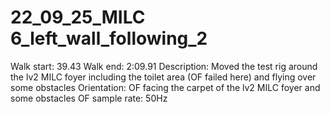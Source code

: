 # 22_09_25_MILC 6_left_wall_following_2

Walk start: 39.43
Walk end: 2:09.91
Description: Moved the test rig around the lv2 MILC foyer including the toilet area (OF failed here) and flying over some obstacles
Orientation: OF facing the carpet of the lv2 MILC foyer and some obstacles
OF sample rate: 50Hz